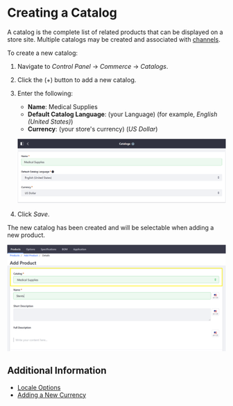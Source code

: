 # Creating a Catalog

A catalog is the complete list of related products that can be displayed on a store site. Multiple catalogs may be created and associated with [channels](../creating-and-managing-products/channels/introduction-to-channels/README.md).

To create a new catalog:

1. Navigate to _Control Panel_ → _Commerce_ → _Catalogs_.
1. Click the (+) button to add a new catalog.
1. Enter the following:
    * **Name**: Medical Supplies
    * **Default Catalog Language**: (your Language) (for example, _English (United States)_)
    * **Currency**: (your store's currency) (_US Dollar_)

    ![New Catalog](./images/01.png)

1. Click _Save_.

The new catalog has been created and will be selectable when adding a new product.

![Catalog and Products](./images/02.png)

## Additional Information

* [Locale Options](../../getting-started/locale-options/README.md)
* [Adding a New Currency](../../getting-started/currencies/adding-a-new-currency/README.md)
